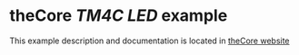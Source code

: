 # theCore _TM4C_ _LED_ example

This example description and documentation is located in [theCore website](https://forgge.github.io/theCore/examples.html#tm4c123g-launchpad-blinky)
